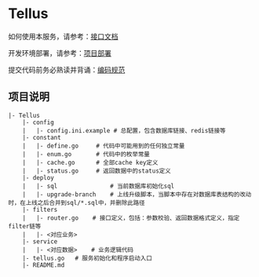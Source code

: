 # Tellus

如何使用本服务，请参考：[接口文档](https://git.oschina.net/SusuanServer/Tellus/wikis/接口文档)

开发环境部署，请参考：[项目部署](https://git.oschina.net/SusuanServer/Tellus/wikis/项目部署)

提交代码前务必熟读并背诵：[编码规范](https://git.oschina.net/SusuanServer/Tellus/wikis/编码规范)

## 项目说明


```
|- Tellus
    |- config
    |   |- config.ini.example # 总配置，包含数据库链接、redis链接等
    |- constant
    |   |- define.go     # 代码中可能用到的任何独立常量
    |   |- enum.go       # 代码中的枚举常量 
    |   |- cache.go      # 全部cache key定义
    |   |- status.go     # 返回数据中的status定义
    |- deploy
    |   |- sql               # 当前数据库初始化sql
    |   |- upgrade-branch    # 上线升级脚本，当脚本中存在对数据库表结构的改动时，在上线之后合并到sql/*.sql中，并删除此路径
    |- filters
    |   |- router.go    # 接口定义，包括：参数校验、返回数据格式定义，指定filter链等
    |   |- <对应业务>
    |- service
    |   |- <对应数据>    # 业务逻辑代码
    |- tellus.go   # 服务初始化和程序启动入口
    |- README.md
```